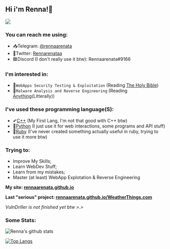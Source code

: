 ## Hi i'm Renna!🦌
![](https://i.ibb.co/yQpkmnb/reindeer-4213845-640.jpg)
### You can reach me using:
- 📥Telegram: [@rennaarenata](t.me/rennaarenata)
- 🦅Twitter: [Rennarenataa](https://twitter.com/rennaarenataa)
- 🟦Discord (I don't really use it btw): Rennaarenata#9166

### I'm interested in:
- 📃`WebApps Security Testing & Exploitation` (Reading [The Holy Bible](https://portswigger.net/web-security/web-application-hackers-handbook))
- 👾`Malware Analysis and Reverse Engineering` (Reading [Anything](https://www.anything.org/)(Litterally))

### I've used these programming language(S):
- ✔[C++](https://en.wikipedia.org/wiki/C%2B%2B) (My First Lang, I'm not that good with C++ btw)
- 🐍[Python](https://en.wikipedia.org/wiki/Python_(programming_language)) (I just use it for web interactions, some programs and API stuff)
- 💎[Ruby](https://en.wikipedia.org/wiki/Ruby_(programming_language)) (I've never created something actually useful in ruby, trying to use it more btw)

### Trying to:
- Improve My Skills;
- Learn WebDev Stuff;
- Learn from my mistakes;
- Master (at least) WebApp Explotation & Reverse Engineering

**My site: [rennaarenata.github.io](https://rennaarenata.github.io)**

**Last "serious" project: [rennaarenata.github.io/WeatherThings.com](https://rennaarenata.github.io/WeatherThings.html)**

*_VulnDriller is not finished yet btw >.>_*

### Some Stats:
![Renna's github stats](https://github-readme-stats.vercel.app/api?username=RENNAARENATA&show_icons=true&count_private=true&theme=react)

[![Top Langs](https://github-readme-stats.vercel.app/api/top-langs/?username=NullByte75&layout=compact)](https://github.com/ExploitHaxgithub-readme-stats)
